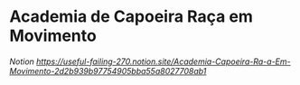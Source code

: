 # Academia de Capoeira Raça em Movimento

###### Notion https://useful-failing-270.notion.site/Academia-Capoeira-Ra-a-Em-Movimento-2d2b939b97754905bba55a8027708ab1
